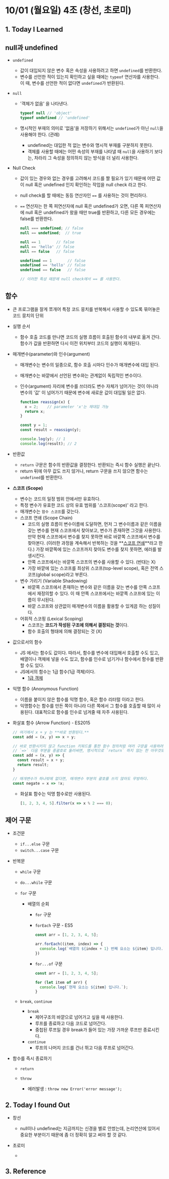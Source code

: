 # 10/01 (월요일) 4조 (창선, 초로미)

## 1. Today I Learned

## null과 undefined

- `undefined`

  - 값이 대입되지 않은 변수 혹은 속성을 사용하려고 하면 `undefined`를 반환한다.
  - 변수를 선언한 적이 있는지 확인하고 싶을 때에는 `typeof` 연산자를 사용한다. 이 때, 변수를 선언한 적이 없다면 `undefined`가 반환된다.

- `null`

  - '객체가 없음' 을 나타낸다.

    ```js
    typeof null	// 'object'
    typeof undefined // 'undefined'
    ```

  - 명시적인 부재의 의미로 '없음'을 저장하기 위해서는 `undefined`가 아닌 `null`을 사용해야 한다. (관례)

    - undefined는 대입한 적 없는 변수와 명시적 부재를 구분하지 못한다.
    - 객체를 사용할 때에는 어떤 속성의 부재를 나타낼 때 `null`을 사용하기 보다는, 차라리 그 속성을 정의하지 않는 방식을 더 널리 사용한다.

- Null Check

  - 값이 있는 경우와 없는 경우를 고려해서 코드를 짤 필요가 있기 때문에 어떤 값이 null 혹은 undefined 인지 확인하는 작업을 null check 라고 한다.

  - null check를 할 때에는 동등 연산자인 `==` 를 사용하는 것이 편리하다.

  - `==` 연산자는 한 쪽 피연산자에 null 혹은 undefined가 오면, 다른 쪽 피연산자에 null 혹은 undefined가 왔을 때만 true를 반환하고, 다른 모든 경우에는 false를 반환한다. 

    ```js
    null === undefined; // false
    null == undefined;  // true
    
    null == 1       // false
    null == 'hello' // false
    null == false   // false
    
    undefined == 1       // false
    undefined == 'hello' // false
    undefined == false   // false
    
    // 이러한 특성 때문에 null check에서 == 를 사용한다.
    ```

## 함수

- 큰 프로그램을 잘게 쪼개어 특정 코드 뭉치를 반복해서 사용할 수 있도록 묶어놓은 코드 뭉치의 단위

- 실행 순서

  - 함수 호출 코드를 만나면 코드의 실행 흐름이 호출된 함수의 내부로 옮겨 간다. 함수가 값을 반환하면 다시 이전 위치부터 코드의 실행이 재개된다.

- 매개변수(parameter)와 인수(argument)

  - 매개변수는 변수의 일종으로, 함수 호출 시마다 인수가 매개변수에 대입 된다.

  - 매개변수는 바깥에서 선언된 변수와는 관계없이 독립적인 변수이다.

  - 인수(argument) 자리에 변수를 쓰더라도 변수 자체가 넘어가는 것이 아니라 변수의 '값' 이 넘어가기 때문에 변수에 새로운 값이 대입될 일은 없다.

    ```js
    function reassign(x) {
      x = 2;	// parameter 'x'는 재대입 가능
      return x;
    }
    
    const y = 1;
    const result = reassign(y);
    
    console.log(y); // 1
    console.log(result); // 2
    ```

- 반환값

  - `return` 구문은 함수의 반환값을 결정한다. 반환되는 즉시 함수 실행은 끝난다.
  - return 뒤에 아무 값도 쓰지 않거나, return 구문을 쓰지 않으면 함수는 `undefined`를 반환한다.

- **스코프 (Scope)**

  - 변수는 코드의 일정 범위 안에서만 유효하다.
  - 특정 변수가 유효한 코드 상의 유효 범위를 '스코프(scope)' 라고 한다.
  - 매개변수는 `함수 스코프`를 갖는다.
  - 스코프 연쇄 (Scope Chain)
    - 코드의 실행 흐름이 변수이름에 도달하면, 먼저 그 변수이름과 같은 이름을 갖는 변수를 현재 스코프에서 찾아보고, 변수가 존재하면 그것을 사용한다. 만약 현재 스코프에서 변수를 찾지 못하면 바로 바깥쪽 스코프에서 변수를 찾아본다. (이러한 과정을 계속해서 반복하는 것을 **<u>스코프 연쇄</u>**라고 한다.) 가장 바깥쪽에 있는 스코프까지 찾아도 변수를 찾지 못하면, 에러를 발생시킨다.
    - 안쪽 스코프에서는 바깥쪽 스코프의 변수를 사용할 수 있다. (반대는 X)
    - 가장 바깥에 있는 스코프를 최상위 스코프(top-level scope), 혹은 전역 스코프(global scope)라고 부른다.
  - 변수 가리기 (Variable Shadowing)
    - 바깥쪽 스코프에서 존재하는 변수와 같은 이름을 갖는 변수를 안쪽 스코프에서 재정의할 수 있다. 이 때 안쪽 스코프에서는 바깥쪽 스코프에 있는 이름이 무시된다.
    - 바깥 스코프와 상관없이 매개변수의 이름을 활용할 수 있게끔 하는 성질이다.
  - 어휘적 스코핑 (Lexical Scoping)
    - 스코프는 **코드가 작성된 구조에 의해서 결정되는 것**이다.
    - 함수 호출의 형태에 의해 결정되는 것 (X)

- 값으로서의 함수

  - JS 에서는 함수도 값이다. 따라서, 함수를 변수에 대입해서 호출할 수도 있고, 배열이나 객체에 넣을 수도 있고, 함수를 인수로 넘기거나 함수에서 함수를 반환할 수도 있다.
  - JS에서의 함수는 1급 함수(1급 객체)이다.
    - [1급 객체](https://ko.wikipedia.org/wiki/%EC%9D%BC%EA%B8%89_%EA%B0%9D%EC%B2%B4)

- 익명 함수 (Anonymous Function)

  - 이름을 붙이지 않은 함수를 익명 함수, 혹은 함수 리터럴 이라고 한다.
  - 익명함수는 함수를 만든 쪽이 아니라 다른 쪽에서 그 함수를 호출할 때 많이 사용된다. 대표적으로 함수를 인수로 넘겨줄 때 자주 사용된다.

- 화살표 함수 (Arrow Function) - ES2015

  ```js
  // 여기에서 x + y 는 **바로 반환된다.**
  const add = (x, y) => x + y;
  ```

  ```js
  // 바로 반환시키지 않고 function 키워드를 통한 함수 정의처럼 여러 구문을 사용하려면 curly braces({...}) 로 둘러싸주어야 한다.
  // `=>` 다음 부분을 중괄호로 둘러싸면, 명시적으로 `return` 하지 않는 한 아무것도 반환되지 않는다.
  const add = (x, y) => {
    const result = x + y;
    return result;
  }
  ```

  ```js
  // 매개변수가 하나밖에 없다면, 매개변수 부분의 괄호를 쓰지 않아도 무방하다.
  const negate = x => !x;
  ```

  - 화살표 함수는 익명 함수로만 사용된다.

    ```js
    [1, 2, 3, 4, 5].filter(x => x % 2 === 0);
    ```

## 제어 구문

- 조건문

  - `if...else` 구문
  - `switch...case` 구문

- 반복문

  - `while` 구문

  - `do...while` 구문

  - `for` 구문

    - 배열의 순회

      - `for` 구문

      - `forEach` 구문 - ES5

        ```js
        const arr = [1, 2, 3, 4, 5];
        
        arr.forEach((item, index) => {
          console.log(`배열의 ${index + 1} 번째 요소는 ${item} 입니다.`);
        })
        ```

      - `for...of` 구문

        ```js
        const arr = [1, 2, 3, 4, 5];
        
        for (let item of arr) {
          console.log(`현재 요소는 ${item} 입니다.`);
        }
        ```

  - `break`, `continue`

    - `break`
      - 제어구조의 바깥으로 넘어가고 싶을 때 사용한다.
      - 루프를 종료하고 다음 코드로 넘어간다.
      - 중첩된 루프일 경우 break가 들어 있는 가장 가까운 루프만 종료시킨다.
    - `continue`
      - 루프의 나머지 코드를 건너 뛰고 다음 루프로 넘어간다.

- 함수를 즉시 종료하기

  - `return`

  - `throw`

    - 에러발생 : `throw new Error('error message');`


## 2. Today I found Out

- 창선
  - null이나 undefined는 지금까지는 신경을 별로 안썼는데, 논리연산에 있어서 중요한 부분이기 때문에 좀 더 정확히 알고 써야 할 것 같다.

- 초로미 

  - 




## 3. Reference 
